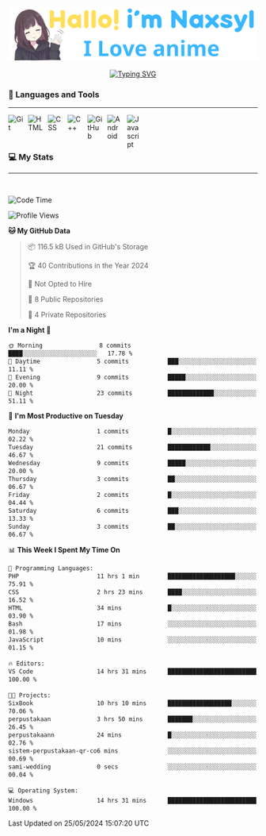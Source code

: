 <p align="center"><a href="https://github.com/Naxsyl"><img width=580px alt="Hello, I'm Naxsyl. I Love Anime" src="img/banner.png" /></a></p>

<p align="center">
<a href="https://git.io/typing-svg"><img src="https://readme-typing-svg.herokuapp.com?font=Fira+Code&weight=600&size=22&pause=1000&center=true&vCenter=true&random=false&width=435&lines=Newbie+Programmer;Back-end+web+and+app+developer;Learn+Something+Interesting" alt="Typing SVG" /></a>
</p>

### 🧰 Languages and Tools

---

<img align="left" alt="Git" width="30px" style="padding-right:10px;" src="https://cdn.jsdelivr.net/gh/devicons/devicon/icons/git/git-original.svg" />
<img align="left" alt="HTML" width="30px" style="padding-right:10px;" src="https://cdn.jsdelivr.net/gh/devicons/devicon/icons/html5/html5-plain.svg" />
<img align="left" alt="CSS" width="30px" style="padding-right:10px;" src="https://cdn.jsdelivr.net/gh/devicons/devicon/icons/css3/css3-plain.svg" />
<img align="left" alt="C++" width="30px" style="padding-right:10px;" src="https://cdn.jsdelivr.net/gh/devicons/devicon/icons/cplusplus/cplusplus-line.svg" />
<img align="left" alt="GitHub" width="30px" style="padding-right:10px;" src="https://cdn.jsdelivr.net/gh/devicons/devicon/icons/github/github-original.svg" />
<img align="left" alt="Android" width="30px" style="padding-right:10px;" src="https://cdn.jsdelivr.net/gh/devicons/devicon/icons/android/android-plain.svg" />
<img align="left" alt="Javascript" width="30px" style="padding-right:10px;" src="https://cdn.jsdelivr.net/gh/devicons/devicon@latest/icons/javascript/javascript-original.svg" />
<br>
<br>
<br>


### 💻 My Stats

---

<br>

<!--START_SECTION:waka-->
![Code Time](http://img.shields.io/badge/Code%20Time-97%20hrs%2014%20mins-blue)

![Profile Views](http://img.shields.io/badge/Profile%20Views-6-blue)

**🐱 My GitHub Data** 

> 📦 116.5 kB Used in GitHub's Storage 
 > 
> 🏆 40 Contributions in the Year 2024
 > 
> 🚫 Not Opted to Hire
 > 
> 📜 8 Public Repositories 
 > 
> 🔑 4 Private Repositories 
 > 
**I'm a Night 🦉** 

```text
🌞 Morning                8 commits           ████░░░░░░░░░░░░░░░░░░░░░   17.78 % 
🌆 Daytime                5 commits           ███░░░░░░░░░░░░░░░░░░░░░░   11.11 % 
🌃 Evening                9 commits           █████░░░░░░░░░░░░░░░░░░░░   20.00 % 
🌙 Night                  23 commits          █████████████░░░░░░░░░░░░   51.11 % 
```
📅 **I'm Most Productive on Tuesday** 

```text
Monday                   1 commits           █░░░░░░░░░░░░░░░░░░░░░░░░   02.22 % 
Tuesday                  21 commits          ████████████░░░░░░░░░░░░░   46.67 % 
Wednesday                9 commits           █████░░░░░░░░░░░░░░░░░░░░   20.00 % 
Thursday                 3 commits           ██░░░░░░░░░░░░░░░░░░░░░░░   06.67 % 
Friday                   2 commits           █░░░░░░░░░░░░░░░░░░░░░░░░   04.44 % 
Saturday                 6 commits           ███░░░░░░░░░░░░░░░░░░░░░░   13.33 % 
Sunday                   3 commits           ██░░░░░░░░░░░░░░░░░░░░░░░   06.67 % 
```


📊 **This Week I Spent My Time On** 

```text
💬 Programming Languages: 
PHP                      11 hrs 1 min        ███████████████████░░░░░░   75.91 % 
CSS                      2 hrs 23 mins       ████░░░░░░░░░░░░░░░░░░░░░   16.52 % 
HTML                     34 mins             █░░░░░░░░░░░░░░░░░░░░░░░░   03.90 % 
Bash                     17 mins             ░░░░░░░░░░░░░░░░░░░░░░░░░   01.98 % 
JavaScript               10 mins             ░░░░░░░░░░░░░░░░░░░░░░░░░   01.15 % 

🔥 Editors: 
VS Code                  14 hrs 31 mins      █████████████████████████   100.00 % 

🐱‍💻 Projects: 
SixBook                  10 hrs 10 mins      ██████████████████░░░░░░░   70.06 % 
perpustakaan             3 hrs 50 mins       ███████░░░░░░░░░░░░░░░░░░   26.45 % 
perpustakaann            24 mins             █░░░░░░░░░░░░░░░░░░░░░░░░   02.76 % 
sistem-perpustakaan-qr-co6 mins              ░░░░░░░░░░░░░░░░░░░░░░░░░   00.69 % 
sami-wedding             0 secs              ░░░░░░░░░░░░░░░░░░░░░░░░░   00.04 % 

💻 Operating System: 
Windows                  14 hrs 31 mins      █████████████████████████   100.00 % 
```


 Last Updated on 25/05/2024 15:07:20 UTC
<!--END_SECTION:waka-->
